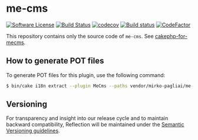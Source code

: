 # me-cms

[![Software License](https://img.shields.io/badge/license-MIT-brightgreen.svg?style=flat-square)](LICENSE.txt)
[![Build Status](https://travis-ci.org/mirko-pagliai/me-cms.svg?branch=master)](https://travis-ci.org/mirko-pagliai/me-cms)
[![codecov](https://codecov.io/gh/mirko-pagliai/me-cms/branch/master/graph/badge.svg)](https://codecov.io/gh/mirko-pagliai/me-cms)
[![Build status](https://ci.appveyor.com/api/projects/status/2lobdwk0yeue306y?svg=true)](https://ci.appveyor.com/project/mirko-pagliai/me-cms)
[![CodeFactor](https://www.codefactor.io/repository/github/mirko-pagliai/me-cms/badge)](https://www.codefactor.io/repository/github/mirko-pagliai/me-cms)

This repository contains only the source code of `me-cms`.
See [cakephp-for-mecms](https://github.com/mirko-pagliai/cakephp-for-mecms).

## How to generate POT files
To generate POT files for this plugin, use the following command:
```bash
$ bin/cake i18n extract --plugin MeCms --paths vendor/mirko-pagliai/me-cms/src,vendor/mirko-pagliai/me-cms/config,vendor/mirko-pagliai/me-cms/templates --output vendor/mirko-pagliai/me-cms/resources/locales
```

## Versioning
For transparency and insight into our release cycle and to maintain backward compatibility,
Reflection will be maintained under the [Semantic Versioning guidelines](http://semver.org).
